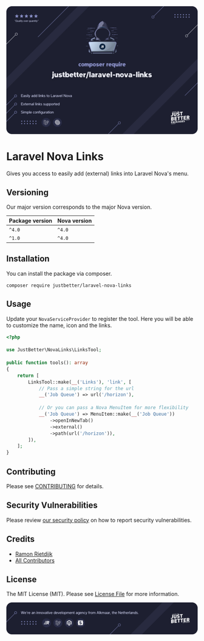 <a href="https://github.com/justbetter/laravel-nova-links" title="JustBetter">
    <img src="art/banner.svg" alt="Banner">
</a>

# Laravel Nova Links

Gives you access to easily add (external) links into Laravel Nova's menu.

## Versioning

Our major version corresponds to the major Nova version.

| Package version | Nova version |
|-----------------|--------------|
| `^4.0`          | `^4.0`       |
| `^1.0`          | `^4.0`       |

## Installation

You can install the package via composer.

```shell
composer require justbetter/laravel-nova-links
```

## Usage

Update your `NovaServiceProvider` to register the tool. Here you will be able to customize the name, icon and the links.

```php
<?php

use JustBetter\NovaLinks\LinksTool;

public function tools(): array
{
    return [
        LinksTool::make(__('Links'), 'link', [
            // Pass a simple string for the url
            __('Job Queue') => url('/horizon'),

            // Or you can pass a Nova MenuItem for more flexibility
            __('Job Queue') => MenuItem::make(__('Job Queue'))
                ->openInNewTab()
                ->external()
                ->path(url('/horizon')),
        ]),
    ];
}
```

## Contributing

Please see [CONTRIBUTING](.github/CONTRIBUTING.md) for details.

## Security Vulnerabilities

Please review [our security policy](../../security/policy) on how to report security vulnerabilities.

## Credits

- [Ramon Rietdijk](https://github.com/ramonrietdijk)
- [All Contributors](../../contributors)

## License

The MIT License (MIT). Please see [License File](LICENSE.md) for more information.

<a href="https://justbetter.nl" title="JustBetter">
    <img src="art/footer.svg" alt="JustBetter logo">
</a>
